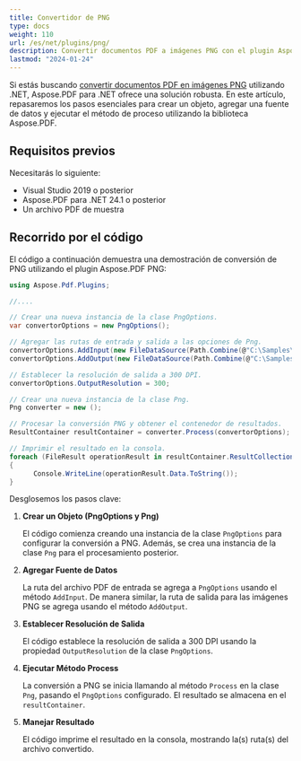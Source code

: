 ```yaml
---
title: Convertidor de PNG
type: docs
weight: 110
url: /es/net/plugins/png/
description: Convertir documentos PDF a imágenes PNG con el plugin Aspose.PDF PNG
lastmod: "2024-01-24"
---
```


Si estás buscando [convertir documentos PDF en imágenes PNG](https://products.aspose.org/pdf/net/png-converter/) utilizando .NET, Aspose.PDF para .NET ofrece una solución robusta. En este artículo, repasaremos los pasos esenciales para crear un objeto, agregar una fuente de datos y ejecutar el método de proceso utilizando la biblioteca Aspose.PDF.

## Requisitos previos

Necesitarás lo siguiente:

* Visual Studio 2019 o posterior
* Aspose.PDF para .NET 24.1 o posterior
* Un archivo PDF de muestra

## Recorrido por el código

El código a continuación demuestra una demostración de conversión de PNG utilizando el plugin Aspose.PDF PNG:

```csharp
using Aspose.Pdf.Plugins;

//....

// Crear una nueva instancia de la clase PngOptions.
var convertorOptions = new PngOptions();

// Agregar las rutas de entrada y salida a las opciones de Png.
convertorOptions.AddInput(new FileDataSource(Path.Combine(@"C:\Samples\", "sample.pdf")));
convertorOptions.AddOutput(new FileDataSource(Path.Combine(@"C:\Samples\", "images")));

// Establecer la resolución de salida a 300 DPI.
convertorOptions.OutputResolution = 300;

// Crear una nueva instancia de la clase Png.
Png converter = new ();

// Procesar la conversión PNG y obtener el contenedor de resultados.
ResultContainer resultContainer = converter.Process(convertorOptions);

// Imprimir el resultado en la consola.
foreach (FileResult operationResult in resultContainer.ResultCollection.Cast<FileResult>())
{
      Console.WriteLine(operationResult.Data.ToString());
}
```
Desglosemos los pasos clave:

1. **Crear un Objeto (PngOptions y Png)**

   El código comienza creando una instancia de la clase `PngOptions` para configurar la conversión a PNG. Además, se crea una instancia de la clase `Png` para el procesamiento posterior.

2. **Agregar Fuente de Datos**

   La ruta del archivo PDF de entrada se agrega a `PngOptions` usando el método `AddInput`. De manera similar, la ruta de salida para las imágenes PNG se agrega usando el método `AddOutput`.

3. **Establecer Resolución de Salida**

   El código establece la resolución de salida a 300 DPI usando la propiedad `OutputResolution` de la clase `PngOptions`.

4. **Ejecutar Método Process**

   La conversión a PNG se inicia llamando al método `Process` en la clase `Png`, pasando el `PngOptions` configurado. El resultado se almacena en el `resultContainer`.

5. **Manejar Resultado**

   El código imprime el resultado en la consola, mostrando la(s) ruta(s) del archivo convertido.
